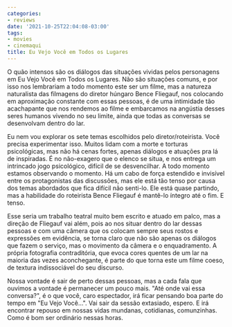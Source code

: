 ```yaml
---
categories:
- reviews
date: '2021-10-25T22:04:08-03:00'
tags:
- movies
- cinemaqui
title: Eu Vejo Você em Todos os Lugares
---
```


O quão intensos são os diálogos das situações vividas pelos personagens em Eu Vejo Você em Todos os Lugares. Não são situações comuns, e por isso nos lembrariam a todo momento este ser um filme, mas a natureza naturalista das filmagens do diretor húngaro Bence Fliegauf, nos colocando em aproximação constante com essas pessoas, é de uma intimidade tão acachapante que nos rendemos ao filme e embarcamos na angústia desses seres humanos vivendo no seu limite, ainda que todas as conversas se desenvolvam dentro do lar.

Eu nem vou explorar os sete temas escolhidos pelo diretor/roteirista. Você precisa experimentar isso. Muitos lidam com a morte e torturas psicológicas, mas não há cenas fortes, apenas diálogos e atuações pra lá de inspiradas. É no não-exagero que o elenco se situa, e nos entrega um intrincado jogo psicológico, difícil de se desvencilhar. A todo momento estamos observando o momento. Há um cabo de força estendido e invisível entre os protagonistas das discussões, mas ele está tão tenso por causa dos temas abordados que fica difícil não senti-lo. Ele está quase partindo, mas a habilidade do roteirista Bence Fliegauf é mantê-lo íntegro até o fim. E tenso.

Esse seria um trabalho teatral muito bem escrito e atuado em palco, mas a direção de Fliegauf vai além, pois ao nos situar dentro do lar dessas pessoas e com uma câmera que os colocam sempre seus rostos e expressões em evidência, se torna claro que não são apenas os diálogos que fazem o serviço, mas o movimento da câmera e o enquadramento. A própria fotografia contraditória, que evoca cores quentes de um lar na maioria das vezes aconchegante, é parte do que torna este um filme coeso, de textura indissociável do seu discurso.

Nossa vontade é sair de perto dessas pessoas, mas a cada fala que ouvimos a vontade é permanecer um pouco mais. "Até onde vai essa conversa?", é o que você, caro espectador, irá ficar pensando boa parte do tempo em "Eu Vejo Você...". Vai sair da sessão extasiado, espero. E irá encontrar repouso em nossas vidas mundanas, cotidianas, comunzinhas. Como é bom ser ordinário nessas horas.
